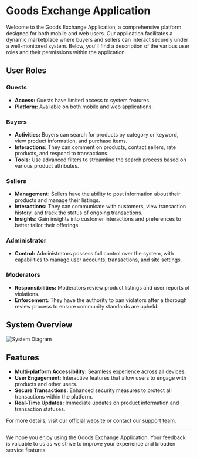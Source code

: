 # Goods Exchange Application

Welcome to the Goods Exchange Application, a comprehensive platform designed for both mobile and web users. Our application facilitates a dynamic marketplace where buyers and sellers can interact securely under a well-monitored system. Below, you'll find a description of the various user roles and their permissions within the application.

## User Roles

### Guests
- **Access:** Guests have limited access to system features.
- **Platform:** Available on both mobile and web applications.

### Buyers
- **Activities:** Buyers can search for products by category or keyword, view product information, and purchase items.
- **Interactions:** They can comment on products, contact sellers, rate products, and respond to transactions.
- **Tools:** Use advanced filters to streamline the search process based on various product attributes.

### Sellers
- **Management:** Sellers have the ability to post information about their products and manage their listings.
- **Interactions:** They can communicate with customers, view transaction history, and track the status of ongoing transactions.
- **Insights:** Gain insights into customer interactions and preferences to better tailor their offerings.

### Administrator
- **Control:** Administrators possess full control over the system, with capabilities to manage user accounts, transactions, and site settings.

### Moderators
- **Responsibilities:** Moderators review product listings and user reports of violations.
- **Enforcement:** They have the authority to ban violators after a thorough review process to ensure community standards are upheld.

## System Overview

![System Diagram](https://github.com/user-attachments/assets/5001e974-8f82-4239-83b7-c943fd74aacf)

## Features

- **Multi-platform Accessibility:** Seamless experience across all devices.
- **User Engagement:** Interactive features that allow users to engage with products and other users.
- **Secure Transactions:** Enhanced security measures to protect all transactions within the platform.
- **Real-Time Updates:** Immediate updates on product information and transaction statuses.

For more details, visit our [official website](#) or contact our [support team](#).

---

We hope you enjoy using the Goods Exchange Application. Your feedback is valuable to us as we strive to improve your experience and broaden service features.
